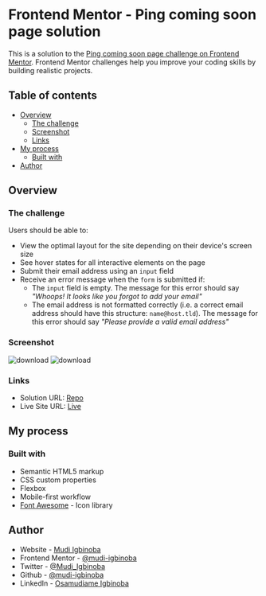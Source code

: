 # Frontend Mentor - Ping coming soon page solution

This is a solution to the [Ping coming soon page challenge on Frontend Mentor](https://www.frontendmentor.io/challenges/ping-single-column-coming-soon-page-5cadd051fec04111f7b848da). Frontend Mentor challenges help you improve your coding skills by building realistic projects. 

## Table of contents

- [Overview](#overview)
  - [The challenge](#the-challenge)
  - [Screenshot](#screenshot)
  - [Links](#links)
- [My process](#my-process)
  - [Built with](#built-with)
- [Author](#author)

## Overview

### The challenge

Users should be able to:

- View the optimal layout for the site depending on their device's screen size
- See hover states for all interactive elements on the page
- Submit their email address using an `input` field
- Receive an error message when the `form` is submitted if:
	- The `input` field is empty. The message for this error should say *"Whoops! It looks like you forgot to add your email"*
	- The email address is not formatted correctly (i.e. a correct email address should have this structure: `name@host.tld`). The message for this error should say *"Please provide a valid email address"*

### Screenshot
![download](https://github.com/Mudi-Igbinoba/ping-coming-soon-page/assets/65790714/c08edeb9-1540-42ee-9e83-0a98cea4eb3a)
![download](https://github.com/Mudi-Igbinoba/ping-coming-soon-page/assets/65790714/353770db-b6b0-4a8f-bede-6a5a6dde1aa7)


### Links

- Solution URL: [Repo](https://github.com/Mudi-Igbinoba/ping-coming-soon-page)
- Live Site URL: [Live](https://mudi-igbinoba.github.io/ping-coming-soon-page/)

## My process

### Built with

- Semantic HTML5 markup
- CSS custom properties
- Flexbox
- Mobile-first workflow
- [Font Awesome](https://fontawesome.com/) - Icon library

## Author

- Website - [Mudi Igbinoba](https://mudee.carrd.co)
- Frontend Mentor - [@mudi-igbinoba](https://www.frontendmentor.io/profile/mudi-igbinoba)
- Twitter - [@Mudi_Igbinoba](https://www.twitter.com/mudi_igbinoba)
- Github - [@mudi-igbinoba](https://github.com/mudi-igbinoba)
- LinkedIn - [Osamudiame Igbinoba](https://www.linkedin.com/in/osamudiame-igbinoba/)


